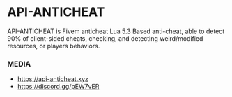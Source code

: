 # API-ANTICHEAT
API-ANTICHEAT is Fivem anticheat Lua 5.3 Based anti-cheat, able to detect 90% of client-sided cheats, checking, and detecting weird/modified resources, or players behaviors.
### MEDIA

- https://api-anticheat.xyz
- https://discord.gg/pEW7vER

